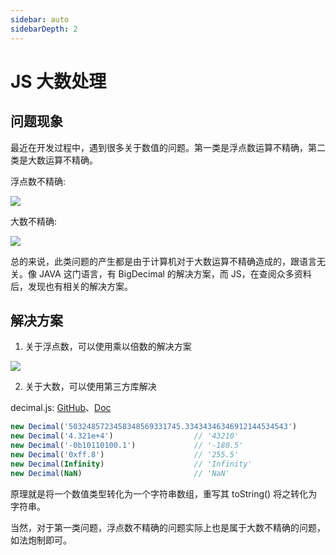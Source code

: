 ```yaml
---
sidebar: auto
sidebarDepth: 2
---
```


# JS 大数处理

## 问题现象

最近在开发过程中，遇到很多关于数值的问题。第一类是浮点数运算不精确，第二类是大数运算不精确。

浮点数不精确:

![](@/img/articles/001.png)

大数不精确:

![](@/img/articles/003.png)

总的来说，此类问题的产生都是由于计算机对于大数运算不精确造成的，跟语言无关。像 JAVA 这门语言，有 BigDecimal 的解决方案，而 JS，在查阅众多资料后，发现也有相关的解决方案。

## 解决方案

1. 关于浮点数，可以使用乘以倍数的解决方案

![](@/img/articles/002.png)

2. 关于大数，可以使用第三方库解决

decimal.js: [GitHub](https://github.com/MikeMcl/decimal.js)、[Doc](http://mikemcl.github.io/decimal.js/)

```js
new Decimal('5032485723458348569331745.33434346346912144534543')
new Decimal('4.321e+4')                  // '43210'
new Decimal('-0b10110100.1')             // '-180.5'
new Decimal('0xff.8')                    // '255.5'
new Decimal(Infinity)                    // 'Infinity'
new Decimal(NaN)                         // 'NaN'
```

原理就是将一个数值类型转化为一个字符串数组，重写其 toString() 将之转化为字符串。

当然，对于第一类问题，浮点数不精确的问题实际上也是属于大数不精确的问题，如法炮制即可。

